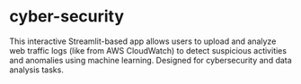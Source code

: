 # cyber-security
This interactive Streamlit-based app allows users to upload and analyze web traffic logs (like from AWS CloudWatch) to detect suspicious activities and anomalies using machine learning. Designed for cybersecurity and data analysis tasks.
